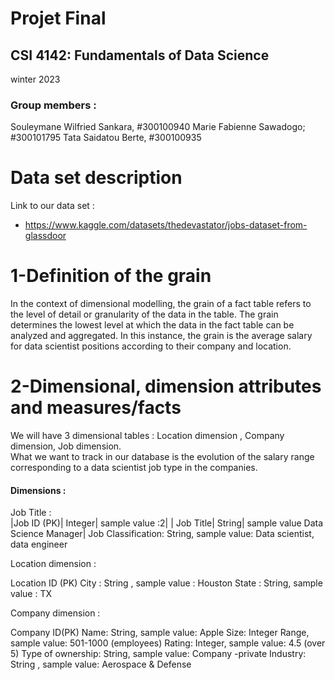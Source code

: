 # Projet Final 

## CSI 4142:  Fundamentals of Data Science
winter 2023

### Group members : 
Souleymane Wilfried Sankara, #300100940
Marie Fabienne Sawadogo; #300101795
Tata Saidatou Berte,  #300100935

# Data set description
Link to our data set : 
-  https://www.kaggle.com/datasets/thedevastator/jobs-dataset-from-glassdoor


# 1-Definition of the grain

In the context of dimensional modelling, the grain of a fact table refers to the level of detail or granularity of the data in the table. The grain determines the lowest level at which the data in the fact table can be analyzed and aggregated.
In this instance, the grain is the average salary for data scientist positions according to their company and location.




# 2-Dimensional, dimension attributes and measures/facts

We will have 3  dimensional tables : Location dimension , Company dimension, Job dimension.<br>
What we want to track in our database is the evolution of the salary range corresponding to a data scientist job type in the companies. 

#### Dimensions : <br>



Job Title : <br>
   |Job ID (PK)| Integer| sample value :2| 
  | Job Title| String| sample value Data Science Manager|
   Job Classification: String, sample value: Data scientist, data engineer

Location dimension :
 
 Location ID (PK)
 City : String , sample value : Houston
State : String, sample value : TX

Company dimension :

 Company ID(PK)
 Name: String, sample value: Apple
 Size: Integer Range, sample value: 501-1000 (employees)
 Rating: Integer, sample value: 4.5 (over 5)
Type of ownership: String, sample value: Company -private
Industry: String , sample value: Aerospace & Defense
